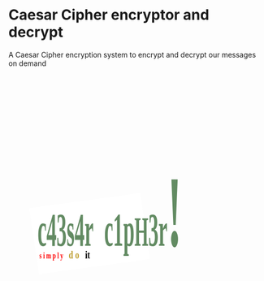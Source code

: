 # Caesar Cipher encryptor and decrypt

A Caesar Cipher encryption system to encrypt and decrypt our messages on demand

<?xml version="1.0" encoding="UTF-8" standalone="no"?>
<!-- Created with Inkscape (http://www.inkscape.org/) -->

<svg
   xmlns:dc="http://purl.org/dc/elements/1.1/"
   xmlns:cc="http://creativecommons.org/ns#"
   xmlns:rdf="http://www.w3.org/1999/02/22-rdf-syntax-ns#"
   xmlns:svg="http://www.w3.org/2000/svg"
   xmlns="http://www.w3.org/2000/svg"
   xmlns:xlink="http://www.w3.org/1999/xlink"
   xmlns:sodipodi="http://sodipodi.sourceforge.net/DTD/sodipodi-0.dtd"
   xmlns:inkscape="http://www.inkscape.org/namespaces/inkscape"
   width="210mm"
   height="297mm"
   viewBox="0 0 210 297"
   version="1.1"
   id="svg104"
   inkscape:version="0.92.3 (2405546, 2018-03-11)"
   sodipodi:docname="caesar_cipher_icon.svg">
  <defs
     id="defs98">
    <linearGradient
       inkscape:collect="always"
       id="linearGradient12652">
      <stop
         style="stop-color:#f9f9f9;stop-opacity:1;"
         offset="0"
         id="stop12648" />
      <stop
         style="stop-color:#f9f9f9;stop-opacity:0;"
         offset="1"
         id="stop12650" />
    </linearGradient>
    <linearGradient
       inkscape:collect="always"
       xlink:href="#linearGradient12652"
       id="linearGradient12656"
       x1="39.124813"
       y1="83.899323"
       x2="221.02103"
       y2="83.899323"
       gradientUnits="userSpaceOnUse" />
  </defs>
  <sodipodi:namedview
     id="base"
     pagecolor="#ffffff"
     bordercolor="#666666"
     borderopacity="1.0"
     inkscape:pageopacity="0.0"
     inkscape:pageshadow="2"
     inkscape:zoom="1.6095463"
     inkscape:cx="201.6393"
     inkscape:cy="639.30721"
     inkscape:document-units="mm"
     inkscape:current-layer="layer1"
     showgrid="false"
     inkscape:window-width="1920"
     inkscape:window-height="1021"
     inkscape:window-x="0"
     inkscape:window-y="27"
     inkscape:window-maximized="1" />
  <metadata
     id="metadata101">
    <rdf:RDF>
      <cc:Work
         rdf:about="">
        <dc:format>image/svg+xml</dc:format>
        <dc:type
           rdf:resource="http://purl.org/dc/dcmitype/StillImage" />
        <dc:title />
      </cc:Work>
    </rdf:RDF>
  </metadata>
  <g
     inkscape:label="Layer 1"
     inkscape:groupmode="layer"
     id="layer1">
    <rect
       style="opacity:0.99299999;fill:#ffffff;fill-opacity:1;fill-rule:nonzero;stroke-width:0.21781076"
       id="rect842"
       width="91.945213"
       height="54.752365"
       x="0.56550598"
       y="110.84278"
       transform="matrix(0.99078164,-0.13546861,0.14777454,0.98902107,0,0)" />
    <g
       id="g868">
      <g
         inkscape:transform-center-y="-54.398868"
         inkscape:transform-center-x="15.808218"
         id="g12709">
        <text
           xml:space="preserve"
           style="font-style:normal;font-variant:normal;font-weight:bold;font-stretch:normal;font-size:6.3499999px;line-height:20.50000191;font-family:Uroob;-inkscape-font-specification:'Uroob Bold';letter-spacing:0px;word-spacing:0px;opacity:1;fill:url(#linearGradient12656);fill-opacity:1;stroke:none;stroke-width:0.28102925"
           x="36.542858"
           y="91.508606"
           id="text108"
           transform="scale(0.65143843,1.5350645)"><tspan
             sodipodi:role="line"
             id="tspan106"
             x="36.542858"
             y="91.508606"
             style="font-size:53.9576149px;opacity:0.70700001;fill:#235c23;fill-opacity:1;stroke-width:0.28102925"><tspan
   style="font-size:25.39999962px"
   id="tspan12676">c</tspan><tspan
   style="font-size:25.39999962px;fill:#235c23;fill-opacity:1"
   id="tspan7753">43</tspan><tspan
   style="font-size:25.39999962px"
   id="tspan12674">s</tspan><tspan
   style="font-size:25.39999962px;fill:#235c23;fill-opacity:1"
   id="tspan7755">4</tspan><tspan
   style="font-size:25.39999962px"
   id="tspan12678">r</tspan> <tspan
   style="font-size:25.39999962px;fill:#235c23;fill-opacity:1"
   id="tspan7723">c1</tspan><tspan
   style="font-size:50.79999924px;fill:#235c23;fill-opacity:1"
   id="tspan7727"><tspan
     style="font-size:25.39999962px"
     id="tspan12672">p</tspan><tspan
     style="font-size:22.57777786px"
     id="tspan12684">H</tspan><tspan
     style="font-size:25.39999962px;fill:#235c23;fill-opacity:1"
     id="tspan7763">3</tspan><tspan
     style="font-size:25.39999962px"
     id="tspan12680">r</tspan></tspan>!</tspan><tspan
             sodipodi:role="line"
             x="36.542858"
             y="703.15283"
             style="fill:url(#linearGradient12656);fill-opacity:1;stroke-width:0.28102925"
             id="tspan110" /></text>
        <text
           xml:space="preserve"
           style="font-style:normal;font-variant:normal;font-weight:bold;font-stretch:normal;font-size:12.69999981px;line-height:1.25;font-family:Sahadeva;-inkscape-font-specification:'Sahadeva Bold';letter-spacing:0px;word-spacing:0px;fill:#000000;fill-opacity:1;stroke:none;stroke-width:0.23021996"
           x="29.89607"
           y="128.00356"
           id="text114"
           transform="scale(0.84766437,1.1797122)"><tspan
             sodipodi:role="line"
             id="tspan112"
             x="29.89607"
             y="128.00356"
             style="font-style:normal;font-variant:normal;font-weight:normal;font-stretch:normal;font-size:7.76111126px;font-family:Laksaman;-inkscape-font-specification:Laksaman;stroke-width:0.23021996"><tspan
   style="font-style:normal;font-variant:normal;font-weight:bold;font-stretch:normal;font-family:Laksaman;-inkscape-font-specification:'Laksaman Bold';fill:#ff0000"
   id="tspan116"><tspan
   style="font-size:5.64444447px"
   id="tspan12660">s  i  m  p  l  y </tspan>  </tspan><tspan
   style="fill:#ff0000"
   id="tspan6362">      </tspan><tspan
   style="font-style:normal;font-variant:normal;font-weight:bold;font-stretch:normal;font-family:Laksaman;-inkscape-font-specification:'Laksaman Bold';fill:#be9e2f;fill-opacity:1"
   id="tspan6052">d  o  </tspan> <tspan
   style="font-style:normal;font-variant:normal;font-weight:bold;font-stretch:normal;font-family:Laksaman;-inkscape-font-specification:'Laksaman Bold'"
   id="tspan118">    it</tspan></tspan></text>
        <text
           xml:space="preserve"
           style="font-style:normal;font-variant:normal;font-weight:bold;font-stretch:normal;font-size:25.39999962px;line-height:1.25;font-family:Sahadeva;-inkscape-font-specification:'Sahadeva Bold';letter-spacing:0px;word-spacing:0px;fill:#000000;fill-opacity:1;stroke:none;stroke-width:0.26458332"
           x="82.063248"
           y="151.70389"
           id="text12670"><tspan
             sodipodi:role="line"
             id="tspan12668"
             x="82.063248"
             y="151.70389"
             style="stroke-width:0.26458332">  </tspan></text>
      </g>
    </g>
    <path
       style="fill:none;fill-rule:evenodd;stroke:#000000;stroke-width:0.26458332px;stroke-linecap:butt;stroke-linejoin:miter;stroke-opacity:1"
       d="m 113.21474,58.946835 v 0"
       id="path12739"
       inkscape:connector-type="polyline"
       inkscape:connector-curvature="3" />
    <path
       style="fill:none;fill-rule:evenodd;stroke:#000000;stroke-width:0.26458332px;stroke-linecap:butt;stroke-linejoin:miter;stroke-opacity:1"
       d="m 155.98991,108.69623 v 0"
       id="path12741"
       inkscape:connector-type="polyline"
       inkscape:connector-curvature="3" />
  </g>
</svg>
